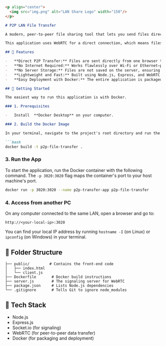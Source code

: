 ````markdown
<p align="center">
  <img src="img.png" alt="LAN Share Logo" width="150"/>
</p>

# P2P LAN File Transfer

A modern, peer-to-peer file sharing tool that lets you send files directly between two computers on the same local network.

This application uses WebRTC for a direct connection, which means files are never stored on a central server.

## 🔧 Features

-   **Direct P2P Transfer:** Files are sent directly from one browser to another, over your local network.
-   **No Internet Required:** Works flawlessly over Wi-Fi or Ethernet—perfect for offline file sharing.
-   **No Server Storage:** Files are not saved on the server, ensuring privacy and security.
-   **Lightweight and Fast:** Built using Node.js, Express, and WebRTC.
-   **Easy Deployment with Docker:** The entire application is packaged into a single container for a flawless, one-command setup.

## 🚀 Getting Started

The easiest way to run this application is with Docker.

### 1. Prerequisites

-   Install  **Docker Desktop** on your computer.

### 2. Build the Docker Image

In your terminal, navigate to the project's root directory and run the following command to build the Docker image. This process only needs to be done once.

```bash
docker build -t p2p-file-transfer .
````

### 3\. Run the App

To start the application, run the Docker container with the following command. The `-p 3020:3020` flag maps the container's port to your host machine's port.

```bash
docker run -p 3020:3020 --name p2p-transfer-app p2p-file-transfer
```

### 4\. Access from another PC

On any computer connected to the same LAN, open a browser and go to:

```
http://<your-local-ip>:3020
```

You can find your local IP address by running `hostname -I` (on Linux) or `ipconfig` (on Windows) in your terminal.

## 📁 Folder Structure

```
├── public/         # Contains the front-end code
│   ├── index.html
│   └── client.js
├── Dockerfile       # Docker build instructions
├── server.js        # The signaling server for WebRTC
├── package.json     # Lists Node.js dependencies
└── .gitignore       # Tells Git to ignore node_modules
```

## 🧰 Tech Stack

  * Node.js
  * Express.js
  * Socket.io (for signaling)
  * WebRTC (for peer-to-peer data transfer)
  * Docker (for packaging and deployment)

<!-- end list -->

```
```
